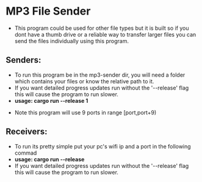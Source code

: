 # MP3 File Sender

- This program could be used for other file types but
it is built so if you dont have a thumb drive or
a reliable way to transfer larger files you can
send the files individually using this program.

## Senders:
- To run this program be in the mp3-sender dir, you will need a folder
which contains your files or know the relative path to it. 
- If you want detailed progress updates run without the '--release' flag this will cause
the program to run slower.
- **usage: cargo run --release 1 <Dir> <IP> <Port>**
- Note this program will use 9 ports in range [port,port+9)

## Receivers:
- To run its pretty simple put your pc's wifi ip and a port in the following commad
- **usage: cargo run --release <n> <IP> <Port>**
- If you want detailed progress updates run without the '--release' flag this will cause
  the program to run slower.
